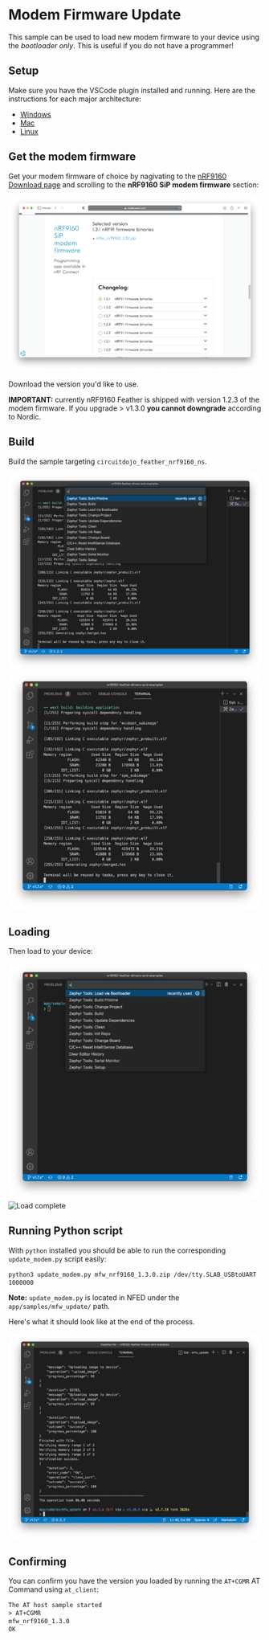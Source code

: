 # Modem Firmware Update 

This sample can be used to load new modem firmware to your device using the *bootloader only*. This is useful if you do not have a programmer!

## Setup

Make sure you have the VSCode plugin installed and running. Here are the instructions for each major architecture:

* [Windows](https://docs.jaredwolff.com/nrf9160-sdk-setup-windows.html#installing-sdk)
* [Mac](https://docs.jaredwolff.com/nrf9160-sdk-setup-mac.html#installing-sdk)
* [Linux](https://docs.jaredwolff.com/nrf9160-sdk-setup-linux.html#installing-sdk)

## Get the modem firmware

Get your modem firmware of choice by nagivating to the [nRF9160 Download page](https://www.nordicsemi.com/Products/Development-hardware/nRF9160-DK/Download) and scrolling to the **nRF9160 SiP modem firmware** section:

![Download page](img/download-page.png)

Download the version you'd like to use. 

**IMPORTANT:** currently nRF9160 Feather is shipped with version 1.2.3 of the modem firmware. If you upgrade > v1.3.0 **you cannot downgrade** according to Nordic.

## Build

Build the sample targeting `circuitdojo_feather_nrf9160_ns`.

![Building sample complete](img/build-option.png)
![Building sample complete](img/build-complete.png)

## Loading

Then load to your device:

![Loading](img/load.png)
![Load complete](iimg/load-in-progress.png)

## Running Python script

With `python` installed you should be able to run the corresponding `update_modem.py` script easily:

```
python3 update_modem.py mfw_nrf9160_1.3.0.zip /dev/tty.SLAB_USBtoUART 1000000
```

**Note:** `update_modem.py` is located in NFED under the `app/samples/mfw_update/` path.

Here's what it should look like at the end of the process.

![Upload complete](img/upload-complete.png)

## Confirming

You can confirm you have the version you loaded by running the `AT+CGMR` AT Command using `at_client`:

```
The AT host sample started
> AT+CGMR
mfw_nrf9160_1.3.0
OK
```

